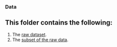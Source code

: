 ### Data

## This folder contains the following:
1. The [raw dataset](https://github.com/DawsonColey/COVID-19_Colleges/blob/main/Data/colleges.csv).
2. The [subset of the raw data](https://github.com/DawsonColey/COVID-19_Colleges/blob/main/Data/NC_Subset.csv).
